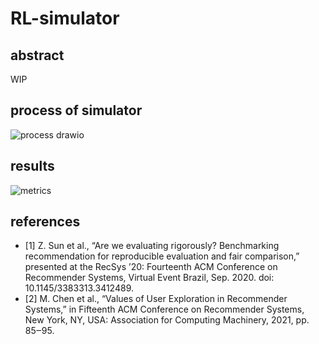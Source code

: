 # RL-simulator

## abstract
WIP

## process of simulator
![process drawio](https://user-images.githubusercontent.com/40622501/187359819-c42532b5-5614-4830-a24f-664b664c0a9d.png)

## results
![metrics](https://user-images.githubusercontent.com/40622501/187360348-57c694a1-252a-4743-bf24-3e5a3c1b0328.png)

## references
- [1] Z. Sun et al., “Are we evaluating rigorously? Benchmarking recommendation for reproducible evaluation and fair comparison,” presented at the RecSys ’20: Fourteenth ACM Conference on Recommender Systems, Virtual Event Brazil, Sep. 2020. doi: 10.1145/3383313.3412489. 
- [2] M. Chen et al., “Values of User Exploration in Recommender Systems,” in Fifteenth ACM Conference on Recommender Systems, New York, NY, USA: Association for Computing Machinery, 2021, pp. 85‒95.
